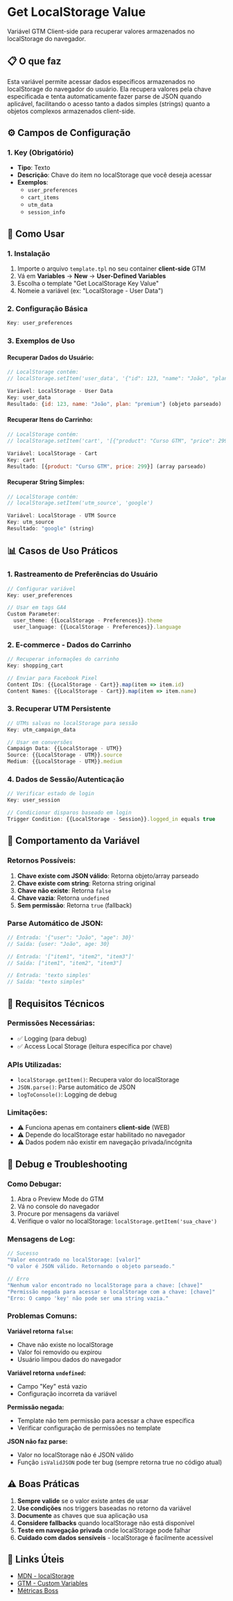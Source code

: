 # Get LocalStorage Value

Variável GTM Client-side para recuperar valores armazenados no localStorage do navegador.

## 📋 O que faz

Esta variável permite acessar dados específicos armazenados no localStorage do navegador do usuário. Ela recupera valores pela chave especificada e tenta automaticamente fazer parse de JSON quando aplicável, facilitando o acesso tanto a dados simples (strings) quanto a objetos complexos armazenados client-side.

## ⚙️ Campos de Configuração

### 1. Key (Obrigatório)
- **Tipo**: Texto
- **Descrição**: Chave do item no localStorage que você deseja acessar
- **Exemplos**:
  - `user_preferences`
  - `cart_items` 
  - `utm_data`
  - `session_info`

## 🚀 Como Usar

### 1. Instalação
1. Importe o arquivo `template.tpl` no seu container **client-side** GTM
2. Vá em **Variables** → **New** → **User-Defined Variables**  
3. Escolha o template "Get LocalStorage Key Value"
4. Nomeie a variável (ex: "LocalStorage - User Data")

### 2. Configuração Básica

```javascript
Key: user_preferences
```

### 3. Exemplos de Uso

#### Recuperar Dados do Usuário:
```javascript
// LocalStorage contém: 
// localStorage.setItem('user_data', '{"id": 123, "name": "João", "plan": "premium"}')

Variável: LocalStorage - User Data
Key: user_data
Resultado: {id: 123, name: "João", plan: "premium"} (objeto parseado)
```

#### Recuperar Itens do Carrinho:
```javascript
// LocalStorage contém:
// localStorage.setItem('cart', '[{"product": "Curso GTM", "price": 299}]')

Variável: LocalStorage - Cart
Key: cart  
Resultado: [{product: "Curso GTM", price: 299}] (array parseado)
```

#### Recuperar String Simples:
```javascript
// LocalStorage contém:
// localStorage.setItem('utm_source', 'google')

Variável: LocalStorage - UTM Source
Key: utm_source
Resultado: "google" (string)
```

## 📊 Casos de Uso Práticos

### 1. Rastreamento de Preferências do Usuário
```javascript
// Configurar variável
Key: user_preferences

// Usar em tags GA4
Custom Parameter:
  user_theme: {{LocalStorage - Preferences}}.theme
  user_language: {{LocalStorage - Preferences}}.language
```

### 2. E-commerce - Dados do Carrinho
```javascript
// Recuperar informações do carrinho
Key: shopping_cart

// Enviar para Facebook Pixel
Content IDs: {{LocalStorage - Cart}}.map(item => item.id)
Content Names: {{LocalStorage - Cart}}.map(item => item.name)
```

### 3. Recuperar UTM Persistente
```javascript
// UTMs salvas no localStorage para sessão
Key: utm_campaign_data

// Usar em conversões
Campaign Data: {{LocalStorage - UTM}}
Source: {{LocalStorage - UTM}}.source
Medium: {{LocalStorage - UTM}}.medium
```

### 4. Dados de Sessão/Autenticação
```javascript
// Verificar estado de login
Key: user_session

// Condicionar disparos baseado em login
Trigger Condition: {{LocalStorage - Session}}.logged_in equals true
```

## 🔧 Comportamento da Variável

### Retornos Possíveis:

1. **Chave existe com JSON válido**: Retorna objeto/array parseado
2. **Chave existe com string**: Retorna string original  
3. **Chave não existe**: Retorna `false`
4. **Chave vazia**: Retorna `undefined`
5. **Sem permissão**: Retorna `true` (fallback)

### Parse Automático de JSON:
```javascript
// Entrada: '{"user": "João", "age": 30}'
// Saída: {user: "João", age: 30}

// Entrada: '["item1", "item2", "item3"]'  
// Saída: ["item1", "item2", "item3"]

// Entrada: 'texto simples'
// Saída: "texto simples"
```

## 🔧 Requisitos Técnicos

### Permissões Necessárias:
- ✅ Logging (para debug)
- ✅ Access Local Storage (leitura específica por chave)

### APIs Utilizadas:
- `localStorage.getItem()`: Recupera valor do localStorage
- `JSON.parse()`: Parse automático de JSON
- `logToConsole()`: Logging de debug

### Limitações:
- ⚠️ Funciona apenas em containers **client-side** (WEB)
- ⚠️ Depende do localStorage estar habilitado no navegador
- ⚠️ Dados podem não existir em navegação privada/incógnita

## 🐛 Debug e Troubleshooting

### Como Debugar:
1. Abra o Preview Mode do GTM
2. Vá no console do navegador
3. Procure por mensagens da variável
4. Verifique o valor no localStorage: `localStorage.getItem('sua_chave')`

### Mensagens de Log:
```javascript
// Sucesso
"Valor encontrado no localStorage: [valor]"
"O valor é JSON válido. Retornando o objeto parseado."

// Erro
"Nenhum valor encontrado no localStorage para a chave: [chave]"
"Permissão negada para acessar o localStorage com a chave: [chave]"
"Erro: O campo 'key' não pode ser uma string vazia."
```

### Problemas Comuns:

**Variável retorna `false`:**
- Chave não existe no localStorage
- Valor foi removido ou expirou
- Usuário limpou dados do navegador

**Variável retorna `undefined`:**
- Campo "Key" está vazio
- Configuração incorreta da variável

**Permissão negada:**
- Template não tem permissão para acessar a chave específica
- Verificar configuração de permissões no template

**JSON não faz parse:**
- Valor no localStorage não é JSON válido
- Função `isValidJSON` pode ter bug (sempre retorna true no código atual)

## ⚠️ Boas Práticas

1. **Sempre valide** se o valor existe antes de usar
2. **Use condições** nos triggers baseadas no retorno da variável
3. **Documente** as chaves que sua aplicação usa
4. **Considere fallbacks** quando localStorage não está disponível
5. **Teste em navegação privada** onde localStorage pode falhar
6. **Cuidado com dados sensíveis** - localStorage é facilmente acessível

## 🔗 Links Úteis

- [MDN - localStorage](https://developer.mozilla.org/pt-BR/docs/Web/API/Window/localStorage)
- [GTM - Custom Variables](https://support.google.com/tagmanager/answer/6107124)
- [Métricas Boss](https://metricasboss.com.br)